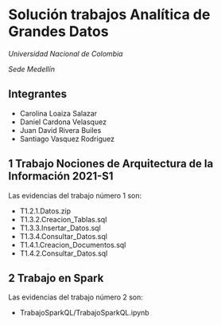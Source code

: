 # Solución trabajos Analítica de Grandes Datos

_Universidad Nacional de Colombia_

_Sede Medellín_

## Integrantes 

* Carolina Loaiza Salazar
* Daniel Cardona Velasquez
* Juan David Rivera Builes
* Santiago Vasquez Rodriguez 


## 1 Trabajo Nociones de Arquitectura de la Información 2021-S1

Las evidencias del trabajo número 1 son:

* T1.2.1.Datos.zip
* T1.3.2.Creacion_Tablas.sql
* T1.3.3.Insertar_Datos.sql
* T1.3.4.Consultar_Datos.sql
* T1.4.1.Creacion_Documentos.sql
* T1.4.2.Consultar_Datos.sql

## 2 Trabajo en Spark

Las evidencias del trabajo número 2 son:

* TrabajoSparkQL/TrabajoSparkQL.ipynb

